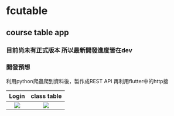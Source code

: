 # fcutable

## course table app

### 目前尚未有正式版本 所以最新開發進度皆在dev

### 開發預想
利用python爬蟲爬到資料後，製作成REST API
再利用flutter中的http接



|             Login                    |              class table             |
| :----------------------------------: | :----------------------------------: |
| ![](https://upload.cc/i1/2020/09/02/2bKkem.png) | ![](https://upload.cc/i1/2020/09/02/qnQP5I.png) |

